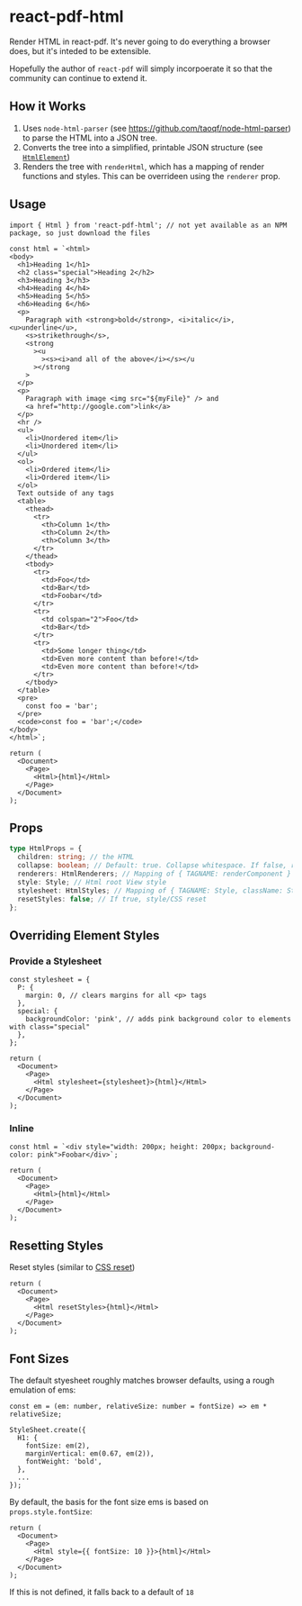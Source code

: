 # react-pdf-html

Render HTML in react-pdf. It's never going to do everything a browser does, but it's inteded to be extensible.

Hopefully the author of `react-pdf` will simply incorpoerate it so that the community can continue to extend it.

## How it Works

1. Uses `node-html-parser` (see https://github.com/taoqf/node-html-parser) to parse the HTML into a JSON tree.
2. Converts the tree into a simplified, printable JSON structure (see [`HtmlElement`](https://github.com/danomatic/react-pdf-html/blob/589f4d02dcfefd9279535d6c1db0319f42c845b2/src/parseHtml.ts#L11))
3. Renders the tree with `renderHtml`, which has a mapping of render functions and styles. This can be overrideen using the `renderer` prop.

## Usage

```tsx
import { Html } from 'react-pdf-html'; // not yet available as an NPM package, so just download the files

const html = `<html>
<body>
  <h1>Heading 1</h1>
  <h2 class="special">Heading 2</h2>
  <h3>Heading 3</h3>
  <h4>Heading 4</h4>
  <h5>Heading 5</h5>
  <h6>Heading 6</h6>
  <p>
    Paragraph with <strong>bold</strong>, <i>italic</i>, <u>underline</u>,
    <s>strikethrough</s>,
    <strong
      ><u
        ><s><i>and all of the above</i></s></u
      ></strong
    >
  </p>
  <p>
    Paragraph with image <img src="${myFile}" /> and
    <a href="http://google.com">link</a>
  </p>
  <hr />
  <ul>
    <li>Unordered item</li>
    <li>Unordered item</li>
  </ul>
  <ol>
    <li>Ordered item</li>
    <li>Ordered item</li>
  </ol>
  Text outside of any tags
  <table>
    <thead>
      <tr>
        <th>Column 1</th>
        <th>Column 2</th>
        <th>Column 3</th>
      </tr>
    </thead>
    <tbody>
      <tr>
        <td>Foo</td>
        <td>Bar</td>
        <td>Foobar</td>
      </tr>
      <tr>
        <td colspan="2">Foo</td>
        <td>Bar</td>
      </tr>
      <tr>
        <td>Some longer thing</td>
        <td>Even more content than before!</td>
        <td>Even more content than before!</td>
      </tr>
    </tbody>
  </table>
  <pre>
    const foo = 'bar';
  </pre>
  <code>const foo = 'bar';</code>
</body>
</html>`;

return (
  <Document>
    <Page>
      <Html>{html}</Html>
    </Page>
  </Document>
);
```

## Props

```ts
type HtmlProps = {
  children: string; // the HTML
  collapse: boolean; // Default: true. Collapse whitespace. If false, render newlines as breaks
  renderers: HtmlRenderers; // Mapping of { TAGNAME: renderComponent }
  style: Style; // Html root View style
  stylesheet: HtmlStyles; // Mapping of { TAGNAME: Style, className: Style }
  resetStyles: false; // If true, style/CSS reset
};
```

## Overriding Element Styles

### Provide a Stylesheet

```tsx
const stylesheet = {
  P: {
    margin: 0, // clears margins for all <p> tags
  },
  special: {
    backgroundColor: 'pink', // adds pink background color to elements with class="special"
  },
};

return (
  <Document>
    <Page>
      <Html stylesheet={stylesheet}>{html}</Html>
    </Page>
  </Document>
);
```

### Inline

```tsx
const html = `<div style="width: 200px; height: 200px; background-color: pink">Foobar</div>`;

return (
  <Document>
    <Page>
      <Html>{html}</Html>
    </Page>
  </Document>
);
```

## Resetting Styles

Reset styles (similar to [CSS reset](https://meyerweb.com/eric/tools/css/reset/))

```tsx
return (
  <Document>
    <Page>
      <Html resetStyles>{html}</Html>
    </Page>
  </Document>
);
```

## Font Sizes

The default styesheet roughly matches browser defaults, using a rough emulation of ems:

```tsx
const em = (em: number, relativeSize: number = fontSize) => em * relativeSize;

StyleSheet.create({
  H1: {
    fontSize: em(2),
    marginVertical: em(0.67, em(2)),
    fontWeight: 'bold',
  },
  ...
});
```

By default, the basis for the font size ems is based on `props.style.fontSize`:

```tsx
return (
  <Document>
    <Page>
      <Html style={{ fontSize: 10 }}>{html}</Html>
    </Page>
  </Document>
);
```

If this is not defined, it falls back to a default of `18`
